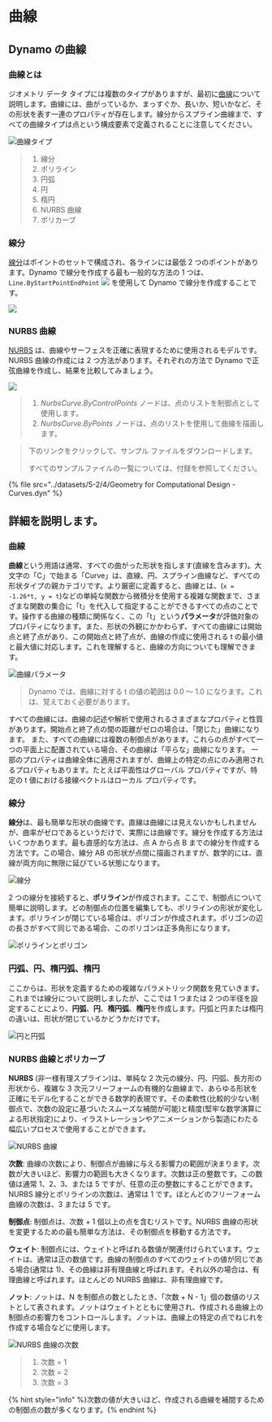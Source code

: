 # 曲線

## Dynamo の曲線

### 曲線とは

ジオメトリ データ タイプには複数のタイプがありますが、最初に[曲線](5-4\_curves.md#curve)について説明します。曲線には、曲がっているか、まっすぐか、長いか、短いかなど、その形状を表す一連のプロパティが存在します。線分からスプライン曲線まで、すべての曲線タイプは点という構成要素で定義されることに注意してください。

![曲線タイプ](../images/5-2/4/CurveTypes.jpg)

> 1. 線分
> 2. ポリライン
> 3. 円弧
> 4. 円
> 5. 楕円
> 6. NURBS 曲線
> 7. ポリカーブ

### 線分

[線分](5-4\_curves.md#lines)はポイントのセットで構成され、各ラインには最低 2 つのポイントがあります。Dynamo で線分を作成する最も一般的な方法の 1 つは、`Line.ByStartPointEndPoint` ![](./images/5-2/4/Linebystartpointendpoint.jpg) を使用して Dynamo で線分を作成することです。

![](../images/5-2/4/curves-linebystartpointendpoint.jpg)

### NURBS 曲線

[NURBS](5-4\_curves.md#nurbs-+-polycurves) は、曲線やサーフェスを正確に表現するために使用されるモデルです。NURBS 曲線の作成には 2 つ方法があります。それぞれの方法で Dynamo で正弦曲線を作成し、結果を比較してみましょう。

![](../images/5-2/4/curves-NurbsCurves.jpg)

> 1. _NurbsCurve.ByControlPoints_ ノードは、点のリストを制御点として使用します。
> 2. _NurbsCurve.ByPoints_ ノードは、点のリストを使用して曲線を描画します。

> 下のリンクをクリックして、サンプル ファイルをダウンロードします。
>
> すべてのサンプルファイルの一覧については、付録を参照してください。

{% file src="../datasets/5-2/4/Geometry for Computational Design - Curves.dyn" %}

## 詳細を説明します。

### 曲線

**曲線**という用語は通常、すべての曲がった形状を指します(直線を含みます)。大文字の「C」で始まる「Curve」は、直線、円、スプライン曲線など、すべての形状タイプの親カテゴリです。より厳密に定義すると、曲線とは、(`x = -1.26*t, y = t`)などの単純な関数から微積分を使用する複雑な関数まで、さまざまな関数の集合に「t」を代入して指定することができるすべての点のことです。操作する曲線の種類に関係なく、この「t」という**パラメータ**が評価対象のプロパティになります。また、形状の外観にかかわらず、すべての曲線には開始点と終了点があり、この開始点と終了点が、曲線の作成に使用される t の最小値と最大値に対応します。これを理解すると、曲線の方向についても理解できます。

![曲線パラメータ](../images/5-2/4/CurveParameter.jpg)

> Dynamo では、曲線に対する t の値の範囲は 0.0 ～ 1.0 になります。これは、覚えておく必要があります。

すべての曲線には、曲線の記述や解析で使用されるさまざまなプロパティと性質があります。開始点と終了点の間の距離がゼロの場合は、「閉じた」曲線になります。 また、すべての曲線には複数の制御点があります。これらの点がすべて一つの平面上に配置されている場合、その曲線は「平らな」曲線になります。 一部のプロパティは曲線全体に適用されますが、曲線上の特定の点にのみ適用されるプロパティもあります。たとえば平面性はグローバル プロパティですが、特定の t 値における接線ベクトルはローカル プロパティです。

### 線分

**線分**は、最も簡単な形状の曲線です。直線は曲線には見えないかもしれませんが、曲率がゼロであるというだけで、実際には曲線です。線分を作成する方法はいくつかあります。最も直感的な方法は、点 A から点 B までの線分を作成する方法です。この場合、線分 AB の形状が点間に描画されますが、数学的には、直線が両方向に無限に延びている状態になります。

![線分](../images/5-2/4/Line.jpg)

2 つの線分を接続すると、**ポリライン**が作成されます。ここで、制御点について簡単に説明します。どの制御点の位置を編集しても、ポリラインの形状が変化します。ポリラインが閉じている場合は、ポリゴンが作成されます。ポリゴンの辺の長さがすべて同じである場合、このポリゴンは正多角形になります。

![ポリラインとポリゴン](../images/5-2/4/Polyline.jpg)

### 円弧、円、楕円弧、楕円

ここからは、形状を定義するための複雑なパラメトリック関数を見ていきます。これまでは線分について説明しましたが、ここでは 1 つまたは 2 つの半径を設定することにより、**円弧**、**円**、**楕円弧**、**楕円**を作成します。円弧と円または楕円の違いは、形状が閉じているかどうかだけです。

![円と円弧](../images/5-2/4/Arcs+Circles.jpg)

### NURBS 曲線とポリカーブ

**NURBS** (非一様有理スプライン)は、単純な 2 次元の線分、円、円弧、長方形の形状から、複雑な 3 次元フリーフォームの有機的な曲線まで、あらゆる形状を正確にモデル化することができる数学的表現です。その柔軟性(比較的少ない制御点で、次数の設定に基づいたスムーズな補間が可能)と精度(堅牢な数学演算による形状指定)により、イラストレーションやアニメーションから製造にわたる幅広いプロセスで使用することができます。

![NURBS 曲線](../images/5-2/4/NURBScurve.jpg)

**次数**: 曲線の次数により、制御点が曲線に与える影響力の範囲が決まります。次数が大きいほど、影響力の範囲も大きくなります。次数は正の整数です。この数値は通常 1、2、3、または 5 ですが、任意の正の整数にすることができます。NURBS 線分とポリラインの次数は、通常は 1 です。ほとんどのフリーフォーム曲線の次数は、3 または 5 です。

**制御点**: 制御点は、次数 + 1 個以上の点を含むリストです。NURBS 曲線の形状を変更するための最も簡単な方法は、その制御点を移動する方法です。

**ウェイト**: 制御点には、ウェイトと呼ばれる数値が関連付けられています。ウェイトは、通常は正の数値です。曲線の制御点のすべてのウェイトの値が同じである場合(通常は 1)、その曲線は非有理曲線と呼ばれます。それ以外の場合は、有理曲線と呼ばれます。ほとんどの NURBS 曲線は、非有理曲線です。

**ノット**: ノットは、N を制御点の数としたとき、「次数 + N - 1」個の数値のリストとして表されます。ノットはウェイトとともに使用され、作成される曲線上の制御点の影響力をコントロールします。ノットは、曲線上の特定の点でねじれを作成する場合などに使用します。

![NURBS 曲線の次数](../images/5-2/4/NURBScurve\_Degree.jpg)

> 1. 次数 = 1
> 2. 次数 = 2
> 3. 次数 = 3

{% hint style="info" %}次数の値が大きいほど、作成される曲線を補間するための制御点の数が多くなります。{% endhint %}
